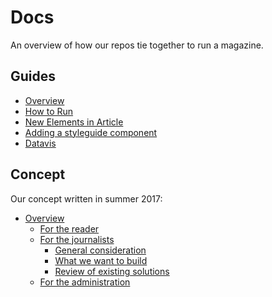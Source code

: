 # Docs

An overview of how our repos tie together to run a magazine.

## Guides

- [Overview](./guides/overview.md)
- [How to Run](./guides/how-to-run.md)
- [New Elements in Article](./guides/new-elements-in-article.md)
- [Adding a styleguide component](./guides/new-elements-in-article.md)
- [Datavis](./guides/datavis.md)

## Concept

Our concept written in summer 2017:

- [Overview](./concept/README.md)
  * [For the reader](./concept/frontend.md)
  * [For the journalists](./concept/cms.md)
    - [General consideration](./concept/cms/general.md)
    - [What we want to build](./concept/cms/plan.md)
    - [Review of existing solutions](./concept/cms/existing-solutions.md)
  * [For the administration](./concept/admin.md)

